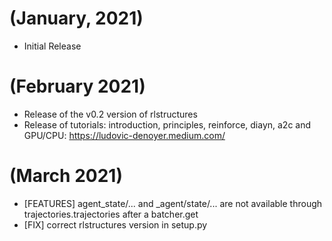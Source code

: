 # (January, 2021)

* Initial Release

# (February 2021)

* Release of the v0.2 version of rlstructures
* Release of tutorials: introduction, principles, reinforce, diayn, a2c and GPU/CPU: https://ludovic-denoyer.medium.com/

# (March 2021)

* [FEATURES] agent_state/... and _agent/state/... are not available through trajectories.trajectories after a batcher.get
* [FIX] correct rlstructures version in setup.py

